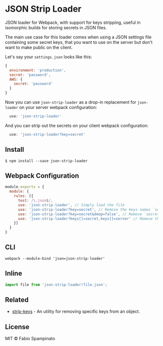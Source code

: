 # JSON Strip Loader

JSON loader for Webpack, with support for keys stripping, useful in isomorphic builds for storing secrets in JSON files.

The main use case for this loader comes when using a JSON settings file containing some secret keys, that you want to use on the server but don't want to make public on the client.

Let's say your `settings.json` looks like this:

```js
{
  environment: 'production',
  secret: 'password',
  AWS: {
    secret: 'password'
  }
}
```

Now you can use `json-strip-loader` as a drop-in replacement for `json-loader` on your server webpack configuration:

```js
  use: 'json-strip-loader'
```

And you can strip out the secrets on your client webpack configuration:

```js
  use: 'json-strip-loader?key=secret'
```

## Install

```shell
$ npm install --save json-strip-loader
```

## Webpack Configuration

```js
module.exports = {
  module: {
    rules: [{
      test: /\.json$/,
      use: 'json-strip-loader', // Simply load the file
      use: 'json-strip-loader?key=secret', // Remove the keys names `secret` from the files
      use: 'json-strip-loader?key=secret&deep=false', // Remove `secret` only from the root level
      use: 'json-strip-loader?keys[]=secret,keys[]=server' // Remove the keys names `secret` and `server` from the files
    }]
  }
}
```

## CLI

```shell
webpack --module-bind 'json=json-strip-loader'
```

## Inline

```js
import file from 'json-strip-loader!file.json';
```

## Related

- [strip-keys](https://github.com/fabiospampinato/strip-keys) - An utility for removing specific keys from an object.

## License

MIT © Fabio Spampinato
